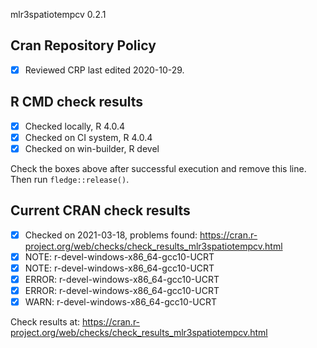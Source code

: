 mlr3spatiotempcv 0.2.1

## Cran Repository Policy

- [x] Reviewed CRP last edited 2020-10-29.

## R CMD check results

- [x] Checked locally, R 4.0.4
- [x] Checked on CI system, R 4.0.4
- [x] Checked on win-builder, R devel

Check the boxes above after successful execution and remove this line. Then run `fledge::release()`.

## Current CRAN check results

- [x] Checked on 2021-03-18, problems found: https://cran.r-project.org/web/checks/check_results_mlr3spatiotempcv.html
- [x] NOTE: r-devel-windows-x86_64-gcc10-UCRT
- [x] NOTE: r-devel-windows-x86_64-gcc10-UCRT
- [x] ERROR: r-devel-windows-x86_64-gcc10-UCRT
- [x] ERROR: r-devel-windows-x86_64-gcc10-UCRT
- [x] WARN: r-devel-windows-x86_64-gcc10-UCRT

Check results at: https://cran.r-project.org/web/checks/check_results_mlr3spatiotempcv.html

